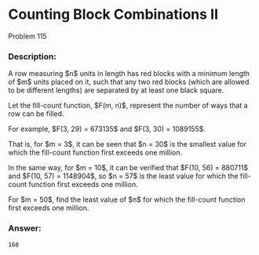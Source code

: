 # Counting Block Combinations II
Problem 115
### Description:
<p>A row measuring $n$ units in length has red blocks with a minimum length of $m$ units placed on it, such that any two red blocks (which are allowed to be different lengths) are separated by at least one black square.</p>
<p>Let the fill-count function, $F(m, n)$, represent the number of ways that a row can be filled.</p>
<p>For example, $F(3, 29) = 673135$ and $F(3, 30) = 1089155$.</p>
<p>That is, for $m = 3$, it can be seen that $n = 30$ is the smallest value for which the fill-count function first exceeds one million.</p>
<p>In the same way, for $m = 10$, it can be verified that $F(10, 56) = 880711$ and $F(10, 57) = 1148904$, so $n = 57$ is the least value for which the fill-count function first exceeds one million.</p>
<p>For $m = 50$, find the least value of $n$ for which the fill-count function first exceeds one million.</p>

### Answer:
```
168
```